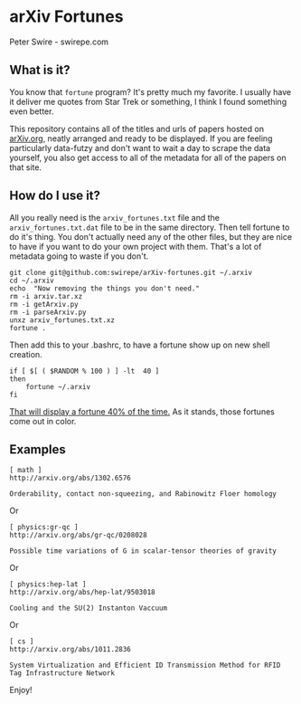 # arXiv Fortunes

Peter Swire - swirepe.com

## What is it?

You know that `fortune` program?  It's pretty much my favorite.  I usually have it deliver me quotes from Star Trek or something, I think I found something even better.

This repository contains all of the titles and urls of papers hosted on [arXiv.org](http://www.arxiv.org), neatly arranged and ready to be displayed.  If you are feeling particularly data-futzy and don't want to wait a day to scrape the data yourself, you also get access to all of the metadata for all of the papers on that site.

## How do I use it?

All you really need is the `arxiv_fortunes.txt` file and the `arxiv_fortunes.txt.dat` file to be in the same directory. Then tell fortune to do it's thing.  You don't actually need any of the other files, but they are nice to have if you want to do your own project with them.  That's a lot of metadata going to waste if you don't.

    git clone git@github.com:swirepe/arXiv-fortunes.git ~/.arxiv
    cd ~/.arxiv
    echo  "Now removing the things you don't need."
    rm -i arxiv.tar.xz
    rm -i getArxiv.py
    rm -i parseArxiv.py
    unxz arxiv_fortunes.txt.xz
    fortune .

Then add this to your .bashrc, to have a fortune show up on new shell creation.


    if [ $[ ( $RANDOM % 100 ) ] -lt  40 ]
    then
        fortune ~/.arxiv
    fi


[That will display a fortune 40% of the time.](https://en.wikipedia.org/wiki/Reinforcement#Intermittent_reinforcements)  As it stands, those fortunes come out in color.

## Examples

    [ math ]
    http://arxiv.org/abs/1302.6576

    Orderability, contact non-squeezing, and Rabinowitz Floer homology

Or

    [ physics:gr-qc ]
    http://arxiv.org/abs/gr-qc/0208028

    Possible time variations of G in scalar-tensor theories of gravity

Or

    [ physics:hep-lat ]
    http://arxiv.org/abs/hep-lat/9503018

    Cooling and the SU(2) Instanton Vaccuum

Or 

    [ cs ]
    http://arxiv.org/abs/1011.2836

    System Virtualization and Efficient ID Transmission Method for RFID Tag Infrastructure Network


Enjoy!
